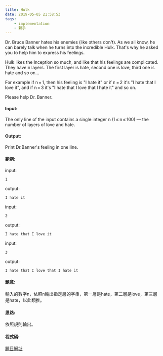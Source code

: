 ```yaml
---
title: Hulk
date: 2019-05-05 21:58:53
tags:
    - implementation
    - 新手
---
```

Dr. Bruce Banner hates his enemies (like others don't). As we all know, he can barely talk when he turns into the incredible Hulk. That's why he asked you to help him to express his feelings.

Hulk likes the Inception so much, and like that his feelings are complicated. They have n layers. The first layer is hate, second one is love, third one is hate and so on...

For example if n = 1, then his feeling is "I hate it" or if n = 2 it's "I hate that I love it", and if n = 3 it's "I hate that I love that I hate it" and so on.

Please help Dr. Banner.
<!-- more -->
#### Input:
The only line of the input contains a single integer n (1 ≤ n ≤ 100) — the number of layers of love and hate.

#### Output:
Print Dr.Banner's feeling in one line.

#### 範例:
input:
```
1
```
output:
```
I hate it
```
input:
```
2
```
output:
```
I hate that I love it
```
input:
```
3
```
output:
```
I hate that I love that I hate it
```

#### 題意:
輸入的數字n，依照n輸出指定層的字串，第一層是hate，第二層是love，第三層是hate，以此類推。

#### 思路:
依照規則輸出。

#### 程式碼:
<script src="https://gist.github.com/Daviswww/0ae912ae1970a1db2ecb903b3427de1c.js"></script>
[題目網址](https://codeforces.com/problemset/problem/705/A)